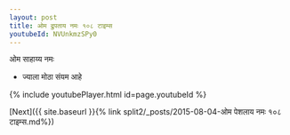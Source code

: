 ```yaml
---
layout: post
title: ओम द्रुपताय नमः १०८ टाइम्स
youtubeId: NVUnkmzSPy0
---
```

 
 
 ओम साहाय्य नमः  
 
 -  ज्याला मोठा संयम आहे 
 
  
 
  
 
 
 
 
 
 


{% include youtubePlayer.html id=page.youtubeId %}
 
[Next]({{ site.baseurl }}{% link  split2/_posts/2015-08-04-ओम पेशलाय नमः १०८ टाइम्स.md%})
 
